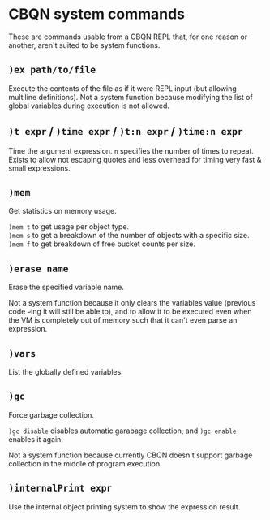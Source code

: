 # CBQN system commands

These are commands usable from a CBQN REPL that, for one reason or another, aren't suited to be system functions.

## `)ex path/to/file`

Execute the contents of the file as if it were REPL input (but allowing multiline definitions). Not a system function because modifying the list of global variables during execution is not allowed.

## `)t expr` / `)time expr` / `)t:n expr` / `)time:n expr`

Time the argument expression. `n` specifies the number of times to repeat. Exists to allow not escaping quotes and less overhead for timing very fast & small expressions.

## `)mem`

Get statistics on memory usage.

`)mem t` to get usage per object type.  
`)mem s` to get a breakdown of the number of objects with a specific size.  
`)mem f` to get breakdown of free bucket counts per size.

## `)erase name`

Erase the specified variable name.

Not a system function because it only clears the variables value (previous code `↩`ing it will still be able to), and to allow it to be executed even when the VM is completely out of memory such that it can't even parse an expression.

## `)vars`

List the globally defined variables.

## `)gc`

Force garbage collection.

`)gc disable` disables automatic garabage collection, and `)gc enable` enables it again.

Not a system function because currently CBQN doesn't support garbage collection in the middle of program execution.

## `)internalPrint expr`

Use the internal object printing system to show the expression result.